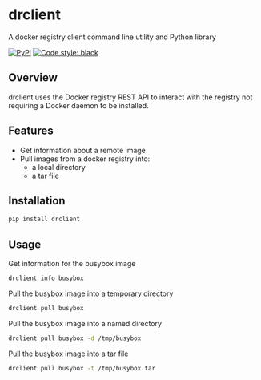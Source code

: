 # drclient
A docker registry client command line utility and Python library

[![PyPi](https://img.shields.io/pypi/v/drclient.svg?style=flat-square)](https://pypi.python.org/pypi/drclient)
[![Code style: black](https://img.shields.io/badge/code%20style-black-000000.svg?style=flat-square)](https://github.com/ambv/black)


## Overview

drclient uses the Docker registry REST API to interact with the registry not requiring a Docker daemon to be installed.


## Features

- Get information about a remote image
- Pull images from a docker registry into:
    - a local directory
    - a tar file

## Installation

```bash
pip install drclient
```

## Usage

Get information for the busybox image

```bash
drclient info busybox
```

Pull the busybox image into a temporary directory

```bash
drclient pull busybox
```

Pull the busybox image into a named directory

```bash
drclient pull busybox -d /tmp/busybox
```

Pull the busybox image into a tar file

```bash
drclient pull busybox -t /tmp/busybox.tar
```
